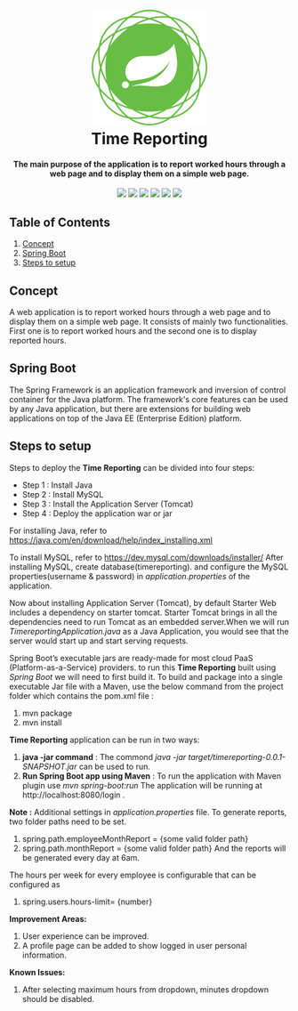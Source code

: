 <h1 align="center">
  <br>
  <a><img src="https://github.com/kumarpawan29/timereporting/blob/master/src/main/resources/static/images/spring-framework.png" alt="spring boot"></a>
  <br>
  Time Reporting 
  <br>
</h1>

<h4 align="center">The main purpose of the application is to report worked hours through a web page and to display them on a simple web page.</h4>


<p align="center">
    <a alt="Java">
        <img src="https://img.shields.io/badge/Java-v1.8-green.svg" />
    </a>
    <a alt="Spring Boot">
        <img src="https://img.shields.io/badge/Spring%20Boot-2.1.6.RELEASE-brightgreen.svg" />
    </a>
    <a alt="MySQL">
        <img src="https://img.shields.io/badge/MySQL-8.0.15-orange.svg" />
    </a>
    <a alt="Bootstrap">
        <img src="https://img.shields.io/badge/Bootstrap-v4.3.1-orange.svg"/>
    </a>
    <a alt="jQuery">
      <img src="https://img.shields.io/badge/jquery-3.4.1-blue.svg"/>
    </a>
    <a alt="opencsv">
      <img src="https://img.shields.io/badge/opencsv-4.1-yellow.svg"/>
  </a>
</p>

## Table of Contents ##
1. [Concept](#Concept)
2. [Spring Boot](#Spring-Boot)
3. [Steps to setup](#Steps-to-setup)

## Concept ##
A web application is to report worked hours through a web page and to display them on a simple web page.
It consists of mainly two functionalities. First one is to report worked hours and the second one is to display reported hours.

## Spring Boot ##

The Spring Framework is an application framework and inversion of control container for the Java platform. The framework's core features can be used by any Java application, but there are extensions for building web applications on top of the Java EE (Enterprise Edition) platform.

## Steps to setup ##

Steps to deploy the **Time Reporting** can be divided into four steps:
- Step 1 : Install Java
- Step 2 : Install MySQL
- Step 3 : Install the Application Server (Tomcat)
- Step 4 : Deploy the application war or jar

For installing Java, refer to https://java.com/en/download/help/index_installing.xml

To install MySQL, refer to https://dev.mysql.com/downloads/installer/
After installing MySQL, create database(timereporting).
and configure the MySQL properties(username & password) in *application.properties* of the application.

Now about installing Application Server (Tomcat), by default Starter Web includes a dependency on starter tomcat. Starter Tomcat brings in all the dependencies need to run Tomcat as an embedded server.When we will run *TimereportingApplication.java* as a Java Application, you would see that the server would start up and start serving requests.

Spring Boot’s executable jars are ready-made for most cloud PaaS (Platform-as-a-Service) providers.
to run this **Time Reporting** built using *Spring Boot* we will need to first build it. To build and package into a single executable Jar file with a Maven, use the below command from the project folder which contains the pom.xml file :

1. mvn package
2. mvn install

**Time Reporting** application can be run in two ways: 
1. **java -jar command** : The commond *java -jar target/timereporting-0.0.1-SNAPSHOT.jar* can be used to run.
2. **Run Spring Boot app using Maven** :  To run the application with Maven plugin use *mvn spring-boot:run*
The application will be running at http://localhost:8080/login .

**Note :** Additional settings in *application.properties* file.
To generate reports, two folder paths need to be set.
1. spring.path.employeeMonthReport = {some valid folder path}
2. spring.path.monthReport = {some valid folder path}
And the reports will be generated every day at 6am.

The hours per week for every employee is configurable that can be configured as 
1. spring.users.hours-limit= {number}

**Improvement Areas:**
1. User experience can be improved.
2. A profile page can be added to show logged in user personal information.

**Known Issues:**
1. After selecting maximum hours from dropdown, minutes dropdown should be disabled.

